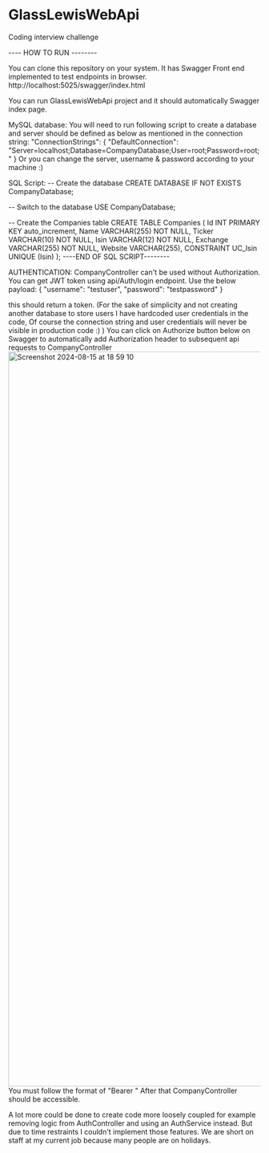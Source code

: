# GlassLewisWebApi
 Coding interview challenge

---- HOW TO RUN --------

You can clone this repository on your system. 
It has Swagger Front end implemented to test endpoints in browser.
http://localhost:5025/swagger/index.html

You can run GlassLewisWebApi project and it should automatically Swagger index page. 

MySQL database: 
You will need to run following script to create a database and server should be defined as below as mentioned in the connection string: 
"ConnectionStrings": {
    "DefaultConnection": "Server=localhost;Database=CompanyDatabase;User=root;Password=root;"
}
Or you can change the server, username & password according to your machine :)

SQL Script: 
-- Create the database
CREATE DATABASE IF NOT EXISTS CompanyDatabase;

-- Switch to the database
USE CompanyDatabase;

-- Create the Companies table
CREATE TABLE Companies (
    Id INT PRIMARY KEY auto_increment,
    Name VARCHAR(255) NOT NULL,
    Ticker VARCHAR(10) NOT NULL,
    Isin VARCHAR(12) NOT NULL,
    Exchange VARCHAR(255) NOT NULL,
    Website VARCHAR(255),
    CONSTRAINT UC_Isin UNIQUE (Isin)
);
----END OF SQL SCRIPT--------

AUTHENTICATION: 
CompanyController can't be used without Authorization. 
You can get JWT token using api/Auth/login endpoint.
Use the below payload: 
{
  "username": "testuser",
  "password": "testpassword"
}

this should return a token.
(For the sake of simplicity and not creating another database to store users I have hardcoded user credentials in the code, Of course the connection string and user credentials will never be visible in production code :) )
You can click on Authorize button below on Swagger to automatically add Authorization header to subsequent api requests to CompanyController
<img width="1465" alt="Screenshot 2024-08-15 at 18 59 10" src="https://github.com/user-attachments/assets/4fcae904-1cec-497c-826a-5663d75e05d9">
You must follow the format of "Bearer <your-jwt-token>"
After that CompanyController should be accessible. 

A lot more could be done to create code more loosely coupled for example removing logic from AuthController and using an AuthService instead. But due to time restraints I couldn't implement those features. We are short on staff at my current job because many people are on holidays. 
